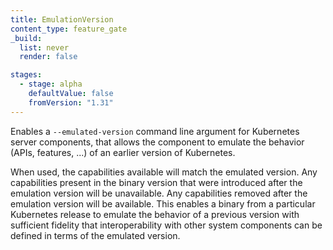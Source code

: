 ```yaml
---
title: EmulationVersion
content_type: feature_gate
_build:
  list: never
  render: false

stages:
  - stage: alpha
    defaultValue: false
    fromVersion: "1.31"
---
```

Enables a `--emulated-version` command line argument for Kubernetes server components, that allows the component to emulate the behavior (APIs, features, ...) of an earlier version of Kubernetes.

When used, the capabilities available will match the emulated version. 
Any capabilities present in the binary version that were introduced after the emulation version will be unavailable. 
Any capabilities removed after the emulation version will be available. 
This enables a binary from a particular Kubernetes release to emulate the behavior of a previous version with sufficient fidelity that interoperability with other system components can be defined in terms of the emulated version.
